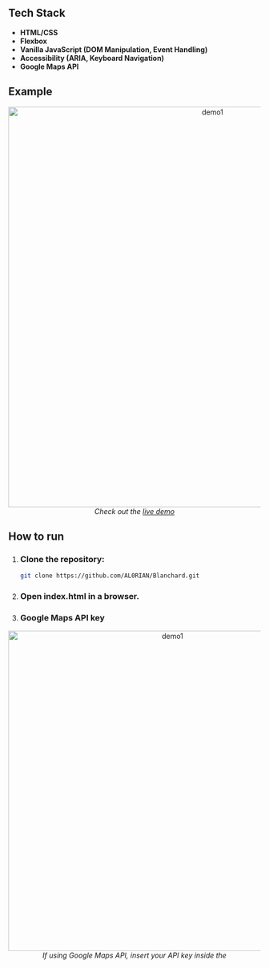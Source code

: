 ## Tech Stack
- **HTML/CSS**
- **Flexbox**
- **Vanilla JavaScript (DOM Manipulation, Event Handling)**
- **Accessibility (ARIA, Keyboard Navigation)**
- **Google Maps API**


## Example
<p align="center">
  <img src=https://github.com/user-attachments/assets/93d81fbe-e6fc-44ff-9f79-bbe54f42ca65 width="800" alt="demo1" />
  <br>
  <i>Check out the <a href="https://al0rian.github.io/Blanchard/">live demo</a></i>
</p>


## How to run

1. ### Clone the repository:
   ```sh
   git clone https://github.com/AL0RIAN/Blanchard.git
2. ### Open index.html in a browser.

3. ### Google Maps API key

<p align="center">
  <img src=https://github.com/user-attachments/assets/92ba96ad-6e71-4c85-b83f-0b0067b77b26 width="640" alt="demo1" />
  <br>
  <i>If using Google Maps API, insert your API key inside the <script> tag in index.html</i>
</p>
